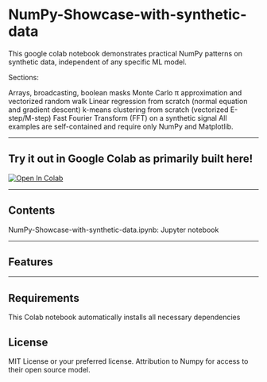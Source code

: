 # NumPy-Showcase-with-synthetic-data
This google colab notebook demonstrates practical NumPy patterns on synthetic data, independent of any specific ML model.

Sections:

Arrays, broadcasting, boolean masks
Monte Carlo π approximation and vectorized random walk
Linear regression from scratch (normal equation and gradient descent)
k-means clustering from scratch (vectorized E-step/M-step)
Fast Fourier Transform (FFT) on a synthetic signal
All examples are self-contained and require only NumPy and Matplotlib.

---

## Try it out in Google Colab as primarily built here!

[![Open In Colab](https://colab.research.google.com/assets/colab-badge.svg)](https://colab.research.google.com/github/RGithub23/numpy_showcase_core.ipynb/blob/main/numpy_showcase_core.ipynb)

---

## Contents

NumPy-Showcase-with-synthetic-data.ipynb: Jupyter notebook

---

## Features

---
## Requirements

This Colab notebook automatically installs all necessary dependencies

## License

MIT License or your preferred license.  Attribution to Numpy for access to their open source model.

